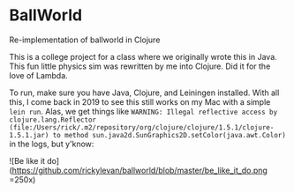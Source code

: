 # BallWorld

Re-implementation of ballworld in Clojure

This is a college project for a class where we originally wrote this in Java. This fun little physics sim was rewritten by me into Clojure. Did it for the love of Lambda.

To run, make sure you have Java, Clojure, and Leiningen installed. With all this, I come back in 2019 to see this still works on my Mac with a simple `lein run`. Alas, we get things like `WARNING: Illegal reflective access by clojure.lang.Reflector (file:/Users/rick/.m2/repository/org/clojure/clojure/1.5.1/clojure-1.5.1.jar) to method sun.java2d.SunGraphics2D.setColor(java.awt.Color)` in the logs, but y'know:

![Be like it do](https://github.com/rickylevan/ballworld/blob/master/be_like_it_do.png =250x)
